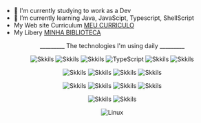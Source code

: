 - 🔭 I'm currently studying to work as a Dev
- 🌱 I’m currently learning Java, JavaScipt, Typescript, ShellScript
- My Web site Curriculum [MEU CURRICULO](https://douglaslessat.github.io/curriculo/#/)
- My Libery [MINHA BIBLIOTECA](https://github.com/DouglasLessaT/MyLibrary.git)
  
<div align="center">
_________ The technologies I'm using daily _________

![Skkils](https://img.shields.io/badge/Java-ED8B00?style=for-the-badge&logo=openjdk&logoColor=white)
![Skkils](https://img.shields.io/badge/Python-14354C?style=for-the-badge&logo=python&logoColor=white)
![Skkils](https://img.shields.io/badge/JavaScript-F7DF1E?style=for-the-badge&logo=javascript&logoColor=black)
![TypeScript](https://img.shields.io/badge/typescript-%23007ACC.svg?style=for-the-badge&logo=typescript&logoColor=white)
![Skkils](https://img.shields.io/badge/c%23-%23239120.svg?style=for-the-badge&logo=csharp&logoColor=white)
![Skkils](https://img.shields.io/badge/shell_script-%23121011.svg?style=for-the-badge&logo=gnu-bash&logoColor=white)


![Skkils](https://img.shields.io/badge/spring-%236DB33F.svg?style=for-the-badge&logo=spring&logoColor=white)
![Skkils](https://img.shields.io/badge/django-%23092E20.svg?style=for-the-badge&logo=django&logoColor=white)
![Skkils](https://img.shields.io/badge/node.js-6DA55F?style=for-the-badge&logo=node.js&logoColor=white)
![Skkils](https://img.shields.io/badge/.NET-5C2D91?style=for-the-badge&logo=.net&logoColor=white)

![Skkils](https://img.shields.io/badge/MariaDB-003545?style=for-the-badge&logo=mariadb&logoColor=white)
![Skkils](https://img.shields.io/badge/mysql-4479A1.svg?style=for-the-badge&logo=mysql&logoColor=white)
![Skkils](https://img.shields.io/badge/MongoDB-%234ea94b.svg?style=for-the-badge&logo=mongodb&logoColor=white)
![Skkils](https://img.shields.io/badge/Neo4j-008CC1?style=for-the-badge&logo=neo4j&logoColor=white)

![Skkils](https://img.shields.io/badge/react-%2320232a.svg?style=for-the-badge&logo=react&logoColor=%2361DAFB)
![Skkils](https://img.shields.io/badge/vuejs-%2335495e.svg?style=for-the-badge&logo=vuedotjs&logoColor=%234FC08D)

![Linux](https://img.shields.io/badge/Linux-FCC624?style=for-the-badge&logo=linux&logoColor=black)

<div>


